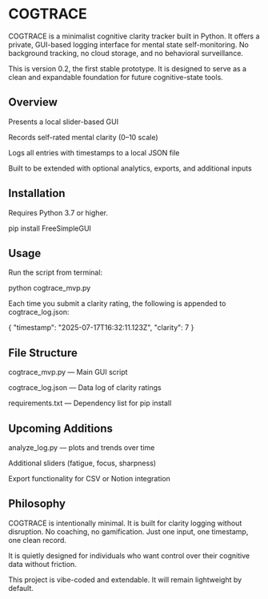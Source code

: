 # COGTRACE

COGTRACE is a minimalist cognitive clarity tracker built in Python. It offers a private, GUI-based logging interface for mental state self-monitoring. No background tracking, no cloud storage, and no behavioral surveillance.

This is version 0.2, the first stable prototype. It is designed to serve as a clean and expandable foundation for future cognitive-state tools.


## Overview

Presents a local slider-based GUI

Records self-rated mental clarity (0–10 scale)

Logs all entries with timestamps to a local JSON file

Built to be extended with optional analytics, exports, and additional inputs


## Installation

Requires Python 3.7 or higher.

pip install FreeSimpleGUI


## Usage

Run the script from terminal:

python cogtrace_mvp.py

Each time you submit a clarity rating, the following is appended to cogtrace_log.json:

{
"timestamp": "2025-07-17T16:32:11.123Z",
"clarity": 7
}


## File Structure

cogtrace_mvp.py — Main GUI script

cogtrace_log.json — Data log of clarity ratings

requirements.txt — Dependency list for pip install


## Upcoming Additions

analyze_log.py — plots and trends over time

Additional sliders (fatigue, focus, sharpness)

Export functionality for CSV or Notion integration


## Philosophy

COGTRACE is intentionally minimal. It is built for clarity logging without disruption. No coaching, no gamification. Just one input, one timestamp, one clean record.

It is quietly designed for individuals who want control over their cognitive data without friction.

This project is vibe-coded and extendable. It will remain lightweight by default.
